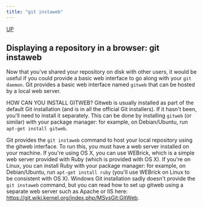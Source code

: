```yaml
---
title: "git instaweb"
---
```


[UP](/git.html)


## Displaying a repository in a browser: git instaweb

Now that you've shared your repository on disk with other users,
it would be useful if you could provide a basic web interface to go along with your `git daemon`.
Git provides a basic web interface named `gitweb` that can be hosted by a local web server.

HOW CAN YOU INSTALL GITWEB?
Gitweb is usually installed as part of the default Git installation (and is in all the official Git installers).
If it hasn't been, you'll need to install it separately.
This can be done by installing `gitweb` (or similar) with your package manager: for example, on Debian/Ubuntu, run `apt-get install gitweb`.

Git provides the `git instaweb` command to host your local repository using the gitweb interface.
To run this, you must have a web server installed on your machine.
If you're using OS X, you can use WEBrick, which is a simple web server provided with Ruby (which is provided with OS X).
If you're on Linux, you can install Ruby with your package manager:
for example, on Debian/Ubuntu, run `apt-get install ruby`
(you'll use WEBrick on Linux to be consistent with OS X).
Windows Git installation sadly doesn't provide the `git instaweb` command, but you can read how to set up gitweb
using a separate web server such as Apache or IIS here: https://git.wiki.kernel.org/index.php/MSysGit:GitWeb.
